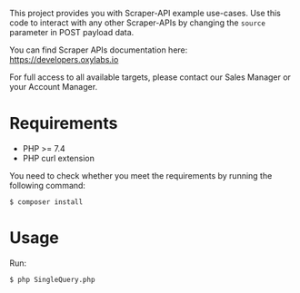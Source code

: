 This project provides you with Scraper-API example use-cases. Use this code to interact with any other Scraper-APIs by changing the `source` parameter in POST payload data.

You can find Scraper APIs documentation here: https://developers.oxylabs.io

For full access to all available targets, please contact our Sales Manager or your Account Manager.

# Requirements

- PHP >= 7.4
- PHP curl extension

You need to check whether you meet the requirements by running the following command:
```
$ composer install
```

# Usage

Run:
```bash
$ php SingleQuery.php
```
